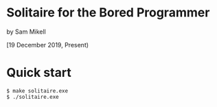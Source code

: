 # Solitaire for the Bored Programmer
by Sam Mikell

[19 December 2019, Present)

# Quick start
```console
$ make solitaire.exe
$ ./solitaire.exe
```
